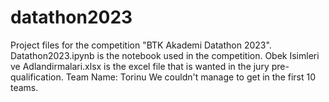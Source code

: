 # datathon2023
Project files for the competition "BTK Akademi Datathon 2023".
Datathon2023.ipynb is the notebook used in the competition.
Obek Isimleri ve Adlandirmalari.xlsx is the excel file that is wanted in the jury pre-qualification.
Team Name: Torinu
We couldn't manage to get in the first 10 teams.
